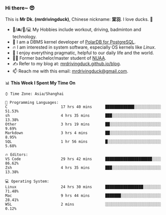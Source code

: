 ### Hi there~ 😎

This is **Mr Dk. (mrdrivingduck)**, Chinese nickname: **棠羽**. I love ducks. 🦆

- 💪/🚘/🏸/💻 My Hobbies include workout, driving, badminton and technology.
- 🍊 I am a DBMS kernel developer of [PolarDB for PostgreSQL](https://github.com/ApsaraDB/PolarDB-for-PostgreSQL).
- 🔥 I am interested in system software, especially OS kernels like *Linux*.
- 🔧 I enjoy everything pragmatic, helpful to our daily life and the world.
- 👨‍🎓 Former bachelor/master student of [NUAA](https://en.wikipedia.org/wiki/Nanjing_University_of_Aeronautics_and_Astronautics).
- ✍ Refer to my blog at: [mrdrivingduck.github.io/blog](https://www.mrdrivingduck.cn/blog/#/).
- 📫 Reach me with this email: [mrdrivingduck@gmail.com](mailto:mrdrivingduck@gmail.com).

<!--START_SECTION:waka-->
📊 **This Week I Spent My Time On** 

```text
⌚︎ Time Zone: Asia/Shanghai

💬 Programming Languages: 
C                        17 hrs 40 mins      █████████████░░░░░░░░░░░░   51.53% 
sh                       4 hrs 35 mins       ███░░░░░░░░░░░░░░░░░░░░░░   13.38% 
Other                    3 hrs 19 mins       ██░░░░░░░░░░░░░░░░░░░░░░░   9.69% 
Markdown                 3 hrs 4 mins        ██░░░░░░░░░░░░░░░░░░░░░░░   8.95% 
SQL                      1 hr 56 mins        █░░░░░░░░░░░░░░░░░░░░░░░░   5.68%

🔥 Editors: 
VS Code                  29 hrs 42 mins      █████████████████████░░░░   86.62% 
Zsh                      4 hrs 35 mins       ███░░░░░░░░░░░░░░░░░░░░░░   13.38%

💻 Operating System: 
Linux                    24 hrs 30 mins      █████████████████░░░░░░░░   71.48% 
Mac                      9 hrs 44 mins       ███████░░░░░░░░░░░░░░░░░░   28.41% 
WSL                      2 mins              ░░░░░░░░░░░░░░░░░░░░░░░░░   0.12%

```


<!--END_SECTION:waka-->

<!-- ![Mr Dk.'s GitHub Stats](https://github-readme-stats.vercel.app/api?username=mrdrivingduck&count_private&show_icons=true&theme=buefy) -->

<!-- ![Most Used Languages](https://github-readme-stats.vercel.app/api/top-langs/?username=mrdrivingduck&exclude_repo=mips32-CPU,snort-tcp-socket&theme=buefy&layout=compact&langs_count=10) -->


<!--
**mrdrivingduck/mrdrivingduck** is a ✨ _special_ ✨ repository because its `README.md` (this file) appears on your GitHub profile.

Here are some ideas to get you started:

- 🔭 I’m currently working on ...
- 🌱 I’m currently learning ...
- 👯 I’m looking to collaborate on ...
- 🤔 I’m looking for help with ...
- 💬 Ask me about ...
- 📫 How to reach me: ...
- 😄 Pronouns: ...
- ⚡ Fun fact: ...
-->
